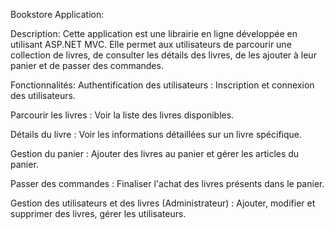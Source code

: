 Bookstore Application:

Description:
Cette application est une librairie en ligne développée en utilisant ASP.NET MVC. Elle permet aux utilisateurs de parcourir une collection de livres, de consulter les détails des livres, de les ajouter à leur panier et de passer des commandes.

Fonctionnalités:
Authentification des utilisateurs : Inscription et connexion des utilisateurs.

Parcourir les livres : Voir la liste des livres disponibles.

Détails du livre : Voir les informations détaillées sur un livre spécifique.

Gestion du panier : Ajouter des livres au panier et gérer les articles du panier.

Passer des commandes : Finaliser l'achat des livres présents dans le panier.

Gestion des utilisateurs et des livres (Administrateur) : Ajouter, modifier et supprimer des livres, gérer les utilisateurs.
